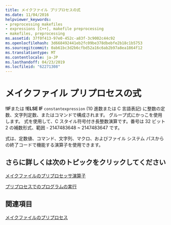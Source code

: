 ```yaml
---
title: メイクファイル プリプロセスの式
ms.date: 11/04/2016
helpviewer_keywords:
- preprocessing makefiles
- expressions [C++], makefile preprocessing
- makefiles, preprocessing
ms.assetid: 37f0f413-97e0-452c-a83f-3c9002c44c92
ms.openlocfilehash: 3d668492441eb2fc09be378dbebfe2b18c1b5753
ms.sourcegitcommit: 0ab61bc3d2b6cfbd52a16c6ab2b97a8ea1864f12
ms.translationtype: MT
ms.contentlocale: ja-JP
ms.lasthandoff: 04/23/2019
ms.locfileid: "62271308"
---
```

# <a name="expressions-in-makefile-preprocessing"></a>メイクファイル プリプロセスの式

**!IF**または **!ELSE IF** `constantexpression` (10 進数または C 言語表記) に整数の定数、文字列定数、またはコマンドで構成されます。 グループ式にかっこを使用します。 式を使用して、C スタイル符号付き長整数演算です。番号は 32 ビット 2 の補数形式、範囲 - 2147483648 ~ 2147483647 です。

式は、定数値、コマンド、文字列、マクロ、およびファイル システム パスからの終了コードで機能する演算子を使用できます。

## <a name="what-do-you-want-to-know-more-about"></a>さらに詳しくは次のトピックをクリックしてください

[メイクファイルのプリプロセッサ演算子](makefile-preprocessing-operators.md)

[プリプロセスでのプログラムの実行](executing-a-program-in-preprocessing.md)

## <a name="see-also"></a>関連項目

[メイクファイルのプリプロセス](makefile-preprocessing.md)
